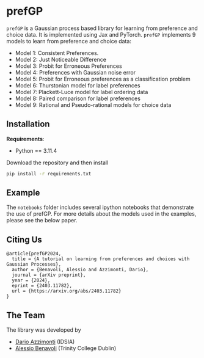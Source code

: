 # prefGP

`prefGP` is a Gaussian process based library for learning from preference and choice data. It is implemented using Jax and PyTorch. 
`prefGP` implements 9 models to learn from preference and choice data:

* Model 1: Consistent Preferences.
* Model 2: Just Noticeable Difference 
* Model 3: Probit for Erroneous Preferences
* Model 4: Preferences with Gaussian noise error
* Model 5: Probit  for Erroneous preferences as a classification problem
* Model 6: Thurstonian model for label preferences
* Model 7: Plackett-Luce model for label ordering data
* Model 8: Paired comparison for label preferences
* Model 9: Rational and Pseudo-rational models for choice data

## Installation

**Requirements**:

* Python == 3.11.4

Download the repository  and then install

```bash
pip install -r requirements.txt
```
## Example
The `notebooks` folder includes several ipython notebooks that demonstrate the use of prefGP. For more details about the models used in the examples, please see the below paper.

## Citing Us
```
@article{prefGP2024,
  title = {A tutorial on learning from preferences and choices with Gaussian Processes},
  author = {Benavoli, Alessio and Azzimonti, Dario},
  journal = {arXiv preprint},
  year = {2024},
  eprint = {2403.11782},
  url = {https://arxiv.org/abs/2403.11782}
}
```
## The Team
The library was developed by
- [Dario Azzimonti](https://sites.google.com/view/darioazzimonti/home) (IDSIA)
- [Alessio Benavoli](https://alessiobenavoli.com/) (Trinity College Dublin)

